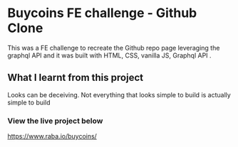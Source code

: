 # Buycoins FE challenge - Github Clone

This was a FE challenge to recreate the Github repo page leveraging the graphql API and it  was built with HTML, CSS, vanilla JS, Graphql API .

## What I learnt from this project

Looks can be deceiving. Not everything that looks simple to build is actually simple to build


### View the live project below

https://www.raba.io/buycoins/
